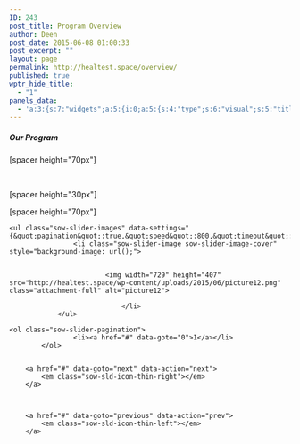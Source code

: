 ```yaml
---
ID: 243
post_title: Program Overview
author: Deen
post_date: 2015-06-08 01:00:33
post_excerpt: ""
layout: page
permalink: http://healtest.space/overview/
published: true
wptr_hide_title:
  - "1"
panels_data:
  - 'a:3:{s:7:"widgets";a:5:{i:0;a:5:{s:4:"type";s:6:"visual";s:5:"title";s:0:"";s:4:"text";s:46:"<h5 style="text-align: left;">Our Program</h5>";s:6:"filter";s:1:"1";s:11:"panels_info";a:6:{s:5:"class";s:30:"WP_Widget_Black_Studio_TinyMCE";s:3:"raw";b:0;s:4:"grid";i:0;s:4:"cell";i:0;s:2:"id";i:0;s:5:"style";a:2:{s:10:"background";s:7:"#897364";s:18:"background_display";s:4:"tile";}}}i:1;a:5:{s:4:"type";s:6:"visual";s:5:"title";s:0:"";s:4:"text";s:38:"<p>[spacer height="70px"]</p><p> </p>";s:6:"filter";s:1:"1";s:11:"panels_info";a:6:{s:5:"class";s:30:"WP_Widget_Black_Studio_TinyMCE";s:3:"raw";b:0;s:4:"grid";i:1;s:4:"cell";i:0;s:2:"id";i:1;s:5:"style";a:2:{s:10:"background";s:7:"#ededed";s:18:"background_display";s:6:"center";}}}i:2;a:5:{s:4:"type";s:6:"visual";s:5:"title";s:0:"";s:4:"text";s:29:"<p>[spacer height="30px"]</p>";s:6:"filter";s:1:"1";s:11:"panels_info";a:5:{s:5:"class";s:30:"WP_Widget_Black_Studio_TinyMCE";s:4:"grid";i:1;s:4:"cell";i:0;s:2:"id";i:2;s:5:"style";a:4:{s:7:"padding";s:4:"20px";s:10:"background";s:7:"#ededed";s:27:"background_image_attachment";i:772;s:18:"background_display";s:5:"cover";}}}i:3;a:5:{s:4:"type";s:4:"html";s:5:"title";s:0:"";s:4:"text";s:23:"[spacer height="100px"]";s:6:"filter";s:1:"1";s:11:"panels_info";a:5:{s:5:"class";s:30:"WP_Widget_Black_Studio_TinyMCE";s:4:"grid";i:1;s:4:"cell";i:0;s:2:"id";i:3;s:5:"style";a:3:{s:10:"background";s:7:"#ededed";s:27:"background_image_attachment";b:0;s:18:"background_display";s:6:"center";}}}i:4;a:7:{s:6:"frames";a:1:{i:0;a:5:{s:17:"background_videos";a:1:{i:0;a:4:{s:4:"file";s:0:"";s:3:"url";s:0:"";s:6:"format";s:9:"video/mp4";s:6:"height";s:0:"";}}s:16:"background_image";s:0:"";s:21:"background_image_type";s:5:"cover";s:16:"foreground_image";s:3:"556";s:3:"url";s:0:"";}}s:5:"speed";i:800;s:7:"timeout";i:8000;s:13:"nav_color_hex";s:7:"#FFFFFF";s:9:"nav_style";s:4:"thin";s:8:"nav_size";i:25;s:11:"panels_info";a:6:{s:5:"class";s:31:"SiteOrigin_Widget_Slider_Widget";s:3:"raw";b:0;s:4:"grid";i:1;s:4:"cell";i:1;s:2:"id";i:4;s:5:"style";a:3:{s:7:"padding";s:4:"20px";s:10:"background";s:7:"#ffffff";s:18:"background_display";s:4:"tile";}}}}s:5:"grids";a:2:{i:0;a:2:{s:5:"cells";i:1;s:5:"style";a:3:{s:11:"row_stretch";s:4:"full";s:10:"background";s:7:"#897364";s:18:"background_display";s:6:"center";}}i:1;a:2:{s:5:"cells";i:2;s:5:"style";a:3:{s:11:"row_stretch";s:14:"full-stretched";s:10:"background";s:7:"#ffffff";s:18:"background_display";s:4:"tile";}}}s:10:"grid_cells";a:3:{i:0;a:2:{s:4:"grid";i:0;s:6:"weight";i:1;}i:1;a:2:{s:4:"grid";i:1;s:6:"weight";d:0.479190751445000007180397005868144333362579345703125;}i:2;a:2:{s:4:"grid";i:1;s:6:"weight";d:0.520809248554999992819602994131855666637420654296875;}}}'
---
```

<h5 style="text-align: left;">Our Program</h5><p>[spacer height="70px"]</p><p>&nbsp;</p><p>[spacer height="30px"]</p>[spacer height="70px"]


	<ul class="sow-slider-images" data-settings="{&quot;pagination&quot;:true,&quot;speed&quot;:800,&quot;timeout&quot;:8000}">
					<li class="sow-slider-image sow-slider-image-cover" style="background-image: url();">
									
						
							<img width="729" height="407" src="http://healtest.space/wp-content/uploads/2015/06/picture12.png" class="attachment-full" alt="picture12">						
					
								</li>
				</ul>

	<ol class="sow-slider-pagination">
					<li><a href="#" data-goto="0">1</a></li>
			</ol>

	
		<a href="#" data-goto="next" data-action="next">
			<em class="sow-sld-icon-thin-right"></em>
		</a>
	

	
		<a href="#" data-goto="previous" data-action="prev">
			<em class="sow-sld-icon-thin-left"></em>
		</a>
	


